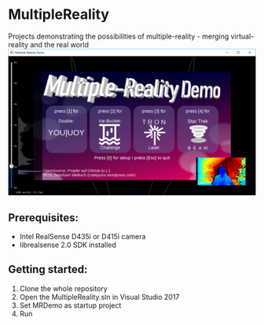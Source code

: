 # MultipleReality
Projects demonstrating the possibilities of multiple-reality - merging virtual-reality and the real world
![MRDemo Splash-Screen](artwork/SplashScreen-Screenshot.png)

## Prerequisites:
* Intel RealSense D435i or D415i camera
* librealsense 2.0 SDK installed

## Getting started:
1. Clone the whole repository
2. Open the MultipleReality.sln in Visual Studio 2017
3. Set MRDemo as startup project
4. Run

